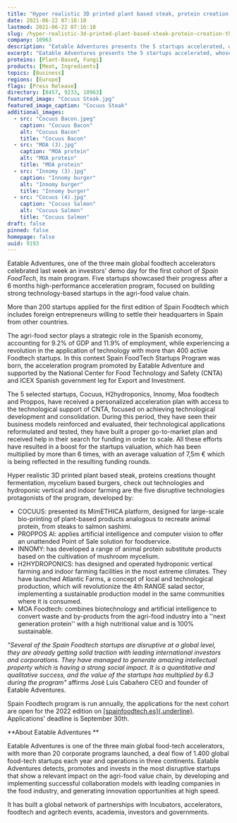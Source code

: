 ```yaml
---
title: "Hyper realistic 3D printed plant based steak, protein creation through fermentation and mycelium based burgers, among the startups selected for the first edition of Spain FoodTech"
date: 2021-06-22 07:16:10
lastmod: 2021-06-22 07:16:10
slug: /hyper-realistic-3d-printed-plant-based-steak-protein-creation-through-fermentation-and
company: 10963
description: "Eatable Adventures presents the 5 startups accelerated, whose value multiplied by a factor of 6.3 after the program"
excerpt: "Eatable Adventures presents the 5 startups accelerated, whose value multiplied by a factor of 6.3 after the program"
proteins: [Plant-Based, Fungi]
products: [Meat, Ingredients]
topics: [Business]
regions: [Europe]
flags: [Press Release]
directory: [8457, 9233, 10963]
featured_image: "Cocuus Steak.jpg"
featured_image_caption: "Cocuus Steak"
additional_images:
  - src: "Cocuus Bacon.jpeg"
    caption: "Cocuus Bacon"
    alt: "Cocuus Bacon"
    title: "Cocuus Bacon"
  - src: "MOA (3).jpg"
    caption: "MOA protein"
    alt: "MOA protein"
    title: "MOA protein"
  - src: "Innomy (3).jpg"
    caption: "Innomy burger"
    alt: "Innomy burger"
    title: "Innomy burger"
  - src: "Cocuus (4).jpg"
    caption: "Cocuus Salmon"
    alt: "Cocuus Salmon"
    title: "Cocuus Salmon"
draft: false
pinned: false
homepage: false
uuid: 9193
---
```

Eatable Adventures, one of the three main global foodtech accelerators
celebrated last week an investors' demo day for the first cohort of
*Spain FoodTech*, its main program. Five startups showcased their
progress after a 6 months high-performance acceleration program, focused
on building strong technology-based startups in the agri-food value
chain.

More than 200 startups applied for the first edition of Spain Foodtech
which includes foreign entrepreneurs willing to settle their
headquarters in Spain from other countries. 

The agri-food sector plays a strategic role in the Spanish economy,
accounting for 9.2% of GDP and 11.9% of employment, while experiencing a
revolution in the application of technology with more than 400 active
Foodtech startups. In this context Spain FoodTech Startups Program was
born, the acceleration program promoted by Eatable Adventure and
supported by the National Center for Food Technology and Safety (CNTA)
and ICEX Spanish government leg for Export and Investment. 

The 5 selected startups, Cocuus, H2hydroponics, Innomy, Moa foodtech and
Proppos, have received a personalized acceleration plan with access to
the technological support of CNTA, focused on achieving technological
development and consolidation. During this period, they have seen their
business models reinforced and evaluated, their technological
applications reformulated and tested, they have built a proper
go-to-market plan and received help in their search for funding in order
to scale. All these efforts have resulted in a boost for the startups
valuation, which has been multiplied by more than 6 times, with an
average valuation of 7,5m € which is being reflected in the resulting
funding rounds.

Hyper realistic 3D printed plant based steak, proteins creations thought
fermentation, mycelium based burgers, check out technologies and
hydroponic vertical and indoor farming are the five disruptive
technologies protagonists of the program, developed by:

-   COCUUS: presented its MimETHICA platform, designed for large-scale
    bio-printing of plant-based products analogous to recreate animal
    protein, from steaks to salmon sashimi.
-   PROPPOS AI: applies artificial intelligence and computer vision to
    offer an unattended Point of Sale solution for foodservice.
-   INNOMY: has developed a range of animal protein substitute products
    based on the cultivation of mushroom mycelium.
-   H2HYDROPONICS: has designed and operated hydroponic vertical farming
    and indoor farming facilities in the most extreme climates. They
    have launched Atlantic Farms, a concept of local and technological
    production, which will revolutionize the 4th RANGE salad sector,
    implementing a sustainable production model in the same communities
    where it is consumed.
-   MOA Foodtech: combines biotechnology and artificial intelligence to
    convert waste and by-products from the agri-food industry into a
    \'\'next generation protein\'\' with a high nutritional value and is
    100% sustainable.

*"Several of the Spain Foodtech startups are disruptive at a global
level, they are already getting solid traction with leading
international investors and corporations. They have managed to generate
amazing intellectual property which is having a strong social impact. It
is a quantitative and qualitative success, and the value of the startups
has multiplied by 6.3 during the program\"* affirms José Luis Cabañero
CEO and founder of Eatable Adventures. 

Spain Foodtech program is run annually, the applications for the next
cohort are open for the 2022 edition on
[[spainfoodtech.es]{.underline}](http://spainfoodtech.es). Applications'
deadline is September 30th. 

**About Eatable Adventures **

Eatable Adventures is one of the three main global food-tech
accelerators, with more than 20 corporate programs launched, a deal flow
of 1.400 global food-tech startups each year and operations in three
continents. Eatable Adventures detects, promotes and invests in the most
disruptive startups that show a relevant impact on the agri-food value
chain, by developing and implementing successful collaboration models
with leading companies in the food industry, and generating innovation
opportunities at high speed.

It has built a global network of partnerships with Incubators,
accelerators, foodtech and agritech events, academia, investors and
governments.

 
